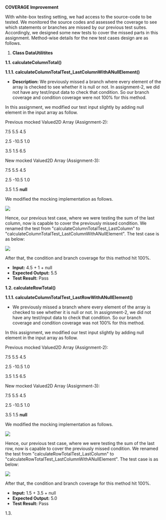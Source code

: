 **COVERAGE Improvement**

With white-box testing setting, we had access to the source-code to be tested. We monitored the source codes and assessed the coverage to see which statements or branches are missed by our previous test suites. Accordingly, we designed some new tests to cover the missed parts in this assignment. Method-wise details for the new test cases design are as follows.

1. **Class DataUtilitites**

**1.1. calculateColumnTotal()**

**1.1.1. calculateColumnTotalTest\_LastColumnWithANullElement()**

- **Description:** We previously missed a branch where every element of the array is checked to see whether it is null or not. In assignment-2, we did not have any test/input data to check that condition. So our branch coverage and condition coverage were not 100% for this method.

In this assignment, we modified our test input slightly by adding null element in the input array as follow.

Previous mocked Valued2D Array (Assignment-2):

7.5 5.5 4.5

2.5 -10.5 1.0

3.5 1.5 6.5

New mocked Valued2D Array (Assignment-3):

7.5 5.5 4.5

2.5 -10.5 1.0

3.5 1.5 **null**

We modified the mocking implementation as follows.

![](RackMultipart20220309-4-10nyl4x_html_27a83a0ae6bdebc0.png)

Hence, our previous test case, where we were testing the sum of the last column, now is capable to cover the previously missed condition. We renamed the test from &quot;calculateColumnTotalTest\_LastColumn&quot; to &quot;calculateColumnTotalTest\_LastColumnWithANullElement&quot;. The test case is as below:

![](RackMultipart20220309-4-10nyl4x_html_399c7d650cf2586d.png)

After that, the condition and branch coverage for this method hit 100%.

- **Input:** 4.5 + 1 + null
- **Expected Output:** 5.5
- **Test Result:** Pass

**1.2. calculateRowTotal()**

**1.1.1. calculateColumnTotalTest\_LastRowWithANullElement()**

- We previously missed a branch where every element of the array is checked to see whether it is null or not. In assignment-2, we did not have any test/input data to check that condition. So our branch coverage and condition coverage was not 100% for this method.

In this assignment, we modified our test input slightly by adding null element in the input array as follow.

Previous mocked Valued2D Array (Assignment-2):

7.5 5.5 4.5

2.5 -10.5 1.0

3.5 1.5 6.5

New mocked Valued2D Array (Assignment-3):

7.5 5.5 4.5

2.5 -10.5 1.0

3.5 1.5 **null**

We modified the mocking implementation as follows.

![](RackMultipart20220309-4-10nyl4x_html_27a83a0ae6bdebc0.png)

Hence, our previous test case, where we were testing the sum of the last row, now is capable to cover the previously missed condition. We renamed the test from &quot;calculateRowTotalTest\_LastColumn&quot; to &quot;calculateRowTotalTest\_LastColumnWithANullElement&quot;. The test case is as below:

![](RackMultipart20220309-4-10nyl4x_html_23b2ecf1ec6dedd7.png)

After that, the condition and branch coverage for this method hit 100%.

- **Input:** 1.5 + 3.5 + null
- **Expected Output:** 5.0
- **Test Result:** Pass

1.3.
